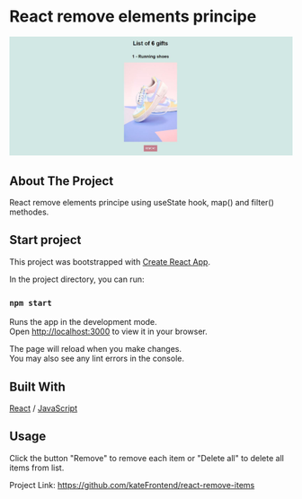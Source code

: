 <div>
  <h1>React remove elements principe</h1> 
  <img src="remove.JPG" alt="image" width="auto">
</div>

<!-- ABOUT THE PROJECT -->
## About The Project
<p>React remove elements principe using useState hook, map() and filter() methodes.</p>
<p></p>

## Start project

This project was bootstrapped with [Create React App](https://github.com/facebook/create-react-app).

In the project directory, you can run:

### `npm start`

Runs the app in the development mode.\
Open [http://localhost:3000](http://localhost:3000) to view it in your browser.

The page will reload when you make changes.\
You may also see any lint errors in the console.


## Built With

[React](https://reactjs.org/) / [JavaScript](https://www.w3schools.com/js/)
 
<!-- USAGE EXAMPLES -->
## Usage

<p>Click the button "Remove" to remove each item or "Delete all" to delete all items from list.</p>

Project Link: https://github.com/kateFrontend/react-remove-items